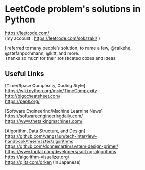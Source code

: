 # LeetCode problem's solutions in Python

https://leetcode.com/  
(my account : https://leetcode.com/sokazaki/ )  

I referred to many people's solution, to name a few, @caikehe, @stefanpochmann, @kitt, and more.  
Thanks so much for their sofisticated codes and ideas.

## Useful Links
[Time/Space Complexity, Coding Style]  
https://wiki.python.org/moin/TimeComplexity  
http://bigocheatsheet.com/  
https://pep8.org/  

[Software Engineering/Machine Learning News]  
https://softwareengineeringdaily.com/  
https://www.thetalkingmachines.com/  

[Algorithm, Data Structure, and Design]  
https://github.com/yangshun/tech-interview-handbook/tree/master/algorithms  
https://github.com/donnemartin/system-design-primer/  
https://www.toptal.com/developers/sorting-algorithms  
https://algorithm-visualizer.org/  
https://qiita.com/drken (In Japanese)  

